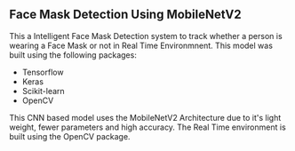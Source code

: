 ## Face Mask Detection Using MobileNetV2

This a Intelligent Face Mask Detection system to track whether a person is wearing a Face Mask or not in Real Time Environmnent. This model was built using the following packages:
* Tensorflow
* Keras
* Scikit-learn
* OpenCV 

This CNN based model uses the MobileNetV2 Architecture due to it's light weight, fewer parameters and high accuracy. The Real Time environment is built using the OpenCV package. 

